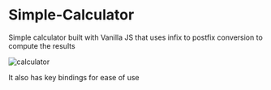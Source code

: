 # Simple-Calculator
Simple calculator built with Vanilla JS that uses infix to postfix conversion to compute the results

![calculator](https://user-images.githubusercontent.com/106474125/175787217-bc8beef9-3ab8-4712-89ff-79f92fc73e90.gif)

It also has key bindings for ease of use
